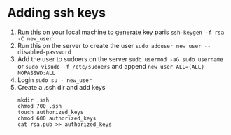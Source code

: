 # Adding ssh keys
1. Run this on your local machine to generate key paris `ssh-keygen -f rsa -C new_user`
3. Run this on the server to create the user `sudo adduser new_user --disabled-password`
4. Add the user to sudoers on the server `sudo usermod -aG sudo username` or `sudo visudo -f /etc/sudoers` and append `new_user ALL=(ALL)  NOPASSWD:ALL`
5. Login `sudo su - new_user`
6. Create a .ssh dir and add keys 
   ```
   mkdir .ssh
   chmod 700 .ssh
   touch authorized_keys
   chmod 600 authorized_keys
   cat rsa.pub >> authorized_keys
   ```
